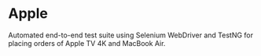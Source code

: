 # Apple
Automated end-to-end test suite using Selenium WebDriver and TestNG for placing orders of Apple TV 4K and MacBook Air.

